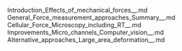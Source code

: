 Introduction_Effects_of_mechanical_forces__.md
General_Force_measurement_approaches_Summary__.md
Cellular_Force_Microscopy_including_RT__.md
Improvements_Micro_channels_Computer_vision__.md
Alternative_approaches_Large_area_deformation__.md